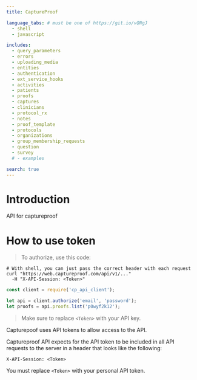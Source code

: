 ```yaml
---
title: CaptureProof

language_tabs: # must be one of https://git.io/vQNgJ
  - shell
  - javascript

includes:
  - query_parameters
  - errors
  - uploading_media
  - entities
  - authentication
  - ext_service_hooks
  - activities
  - patients
  - proofs
  - captures
  - clinicians
  - protocol_rx
  - notes
  - proof_template
  - protocols
  - organizations
  - group_membership_requests
  - question
  - survey
  # - examples

search: true
---
```


# Introduction

API for captureproof

# How to use token

> To authorize, use this code:

```shell
# With shell, you can just pass the correct header with each request
curl "https://web.captureproof.com/api/v1/..."
  -H "X-API-Session: <Token>"
```

```javascript
const client = require('cp_api_client');

let api = client.authorize('email', 'password');
let proofs = api.proofs.list('p0wyf2k12');
```

> Make sure to replace `<Token>` with your API key.

Capturepoof uses API tokens to allow access to the API.

Captureproof API expects for the API token to be included in all API requests to the server in a header that looks like the following:

`X-API-Session: <Token>`

<aside class="notice">
You must replace <code>&lt;Token&gt;</code> with your personal API token.
</aside>
